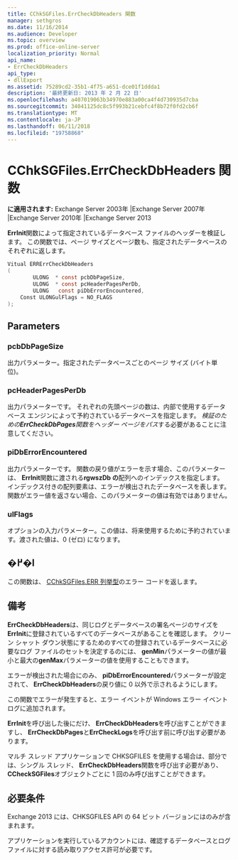 ```yaml
---
title: CChkSGFiles.ErrCheckDbHeaders 関数
manager: sethgros
ms.date: 11/16/2014
ms.audience: Developer
ms.topic: overview
ms.prod: office-online-server
localization_priority: Normal
api_name:
- ErrCheckDbHeaders
api_type:
- dllExport
ms.assetid: 75289cd2-35b1-4f75-a651-dce01f1ddda1
description: '最終更新日: 2013 年 2 月 22 日'
ms.openlocfilehash: a407019063b34970e883a00ca4f4d730935d7cba
ms.sourcegitcommit: 34041125dc8c5f993b21cebfc4f8b72f0fd2cb6f
ms.translationtype: MT
ms.contentlocale: ja-JP
ms.lasthandoff: 06/11/2018
ms.locfileid: "19758868"
---
```

# <a name="cchksgfileserrcheckdbheaders-function"></a>CChkSGFiles.ErrCheckDbHeaders 関数

**に適用されます:** Exchange Server 2003年 |Exchange Server 2007年 |Exchange Server 2010年 |Exchange Server 2013 
  
**ErrInit**関数によって指定されているデータベース ファイルのヘッダーを検証します。 この関数では、ページ サイズとページ数も、指定されたデータベースのそれぞれに返します。 
  
```cs
Vitual ERRErrCheckDbHeaders  
(
        ULONG  * const pcbDbPageSize,
        ULONG  * const pcHeaderPagesPerDb,
        ULONG   const piDbErrorEncountered,
    Const ULONGulFlags = NO_FLAGS
);

```

## <a name="parameters"></a>Parameters

### <a name="pcbdbpagesize"></a>pcbDbPageSize 
  
出力パラメーター。指定されたデータベースごとのページ サイズ (バイト単位)。
    
### <a name="pcheaderpagesperdb"></a>pcHeaderPagesPerDb 
  
出力パラメーターです。 それぞれの先頭ページの数は、内部で使用するデータベース エンジンによって予約されているデータベースを指定します。 *検証のための**ErrCheckDbPages**関数をヘッダー ページをパス*する必要があることに注意してください。 
    
### <a name="pidberrorencountered"></a>piDbErrorEncountered
  
出力パラメーターです。 関数の戻り値がエラーを示す場合、このパラメーターは、 **ErrInit**関数に渡される**rgwszDb の**配列へのインデックスを指定します。 インデックス付きの配列要素は、エラーが検出されたデータベースを表します。 関数がエラー値を返さない場合、このパラメーターの値は有効ではありません。 
    
### <a name="ulflags"></a>ulFlags 
  
オプションの入力パラメーター。この値は、将来使用するために予約されています。渡された値は、0 (ゼロ) になります。
    
## <a name="return-value"></a>�߂�l

この関数は、 [CChkSGFiles.ERR 列挙型](cchksgfiles-err-enumeration.md)のエラー コードを返します。
  
## <a name="remarks"></a>備考

**ErrCheckDbHeaders**は、同じログとデータベースの署名ページのサイズを**ErrInit**に登録されているすべてのデータベースがあることを確認します。 クリーン シャット ダウン状態にするためのすべての登録されているデータベースに必要なログ ファイルのセットを決定するのには、 **genMin**パラメーターの値が最小と最大の**genMax**パラメーターの値を使用することもできます。 
  
エラーが検出された場合にのみ、 **piDbErrorEncountered**パラメーターが設定されて、 **ErrCheckDbHeaders**の戻り値に 0 以外で示されるようにします。 
  
この関数でエラーが発生すると、エラー イベントが Windows エラー イベント ログに追加されます。
  
**ErrInit**を呼び出した後にだけ、 **ErrCheckDbHeaders**を呼び出すことができますし、 **ErrCheckDbPages**と**ErrCheckLogs**を呼び出す前に呼び出す必要があります。
  
マルチ スレッド アプリケーションで CHKSGFILES を使用する場合は、部分では、シングル スレッド、 **ErrCheckDbHeaders**関数を呼び出す必要があり、 **CCheckSGFiles**オブジェクトごとに 1 回のみ呼び出すことができます。 
  
## <a name="requirements"></a>必要条件

Exchange 2013 には、CHKSGFILES API の 64 ビット バージョンにはのみが含まれます。
  
アプリケーションを実行しているアカウントには、確認するデータベースとログ ファイルに対する読み取りアクセス許可が必要です。
  

